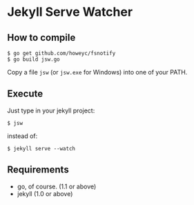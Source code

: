 # Jekyll Serve Watcher

## How to compile

    $ go get github.com/howeyc/fsnotify
    $ go build jsw.go

Copy a file `jsw` (or `jsw.exe` for Windows) into one of your PATH.

## Execute

Just type in your jekyll project:

    $ jsw

instead of:

    $ jekyll serve --watch

## Requirements

*   go, of course. (1.1 or above)
*   jekyll (1.0 or above)
